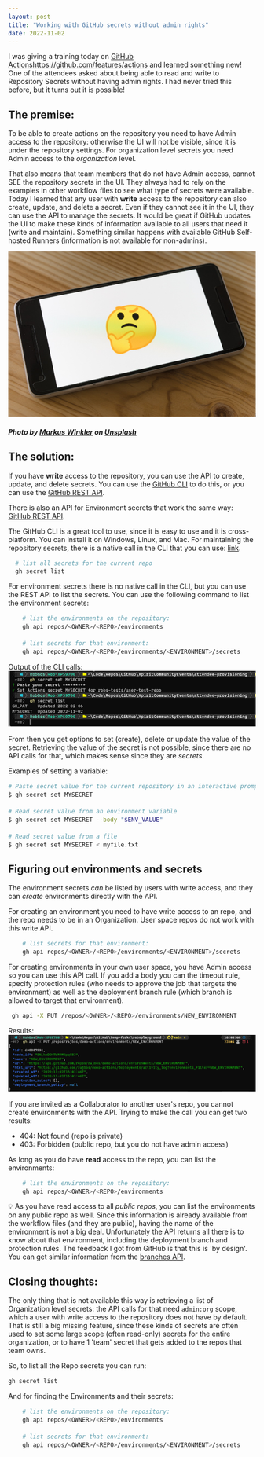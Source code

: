 ```yaml
---
layout: post
title: "Working with GitHub secrets without admin rights"
date: 2022-11-02
---
```



I was giving a training today on [GitHub Actions]()https://github.com/features/actions and learned something new! One of the attendees asked about being able to read and write to Repository Secrets without having admin rights. I had never tried this before, but it turns out it is possible!

## The premise:
To be able to create actions on the repository you need to have Admin access to the repository: otherwise the UI will not be visible, since it is under the repository settings. For organization level secrets you need Admin access to the _organization_ level.

That also means that team members that do not have Admin access, cannot SEE the repository secrets in the UI. They always had to rely on the examples in other workflow files to see what type of secrets were available. Today I learned that any user with **write** access to the repository can also create, update, and delete a secret. Even if they cannot see it in the UI, they can use the API to manage the secrets. It would be great if GitHub updates the UI to make these kinds of information available to all users that need it (write and maintain). Something similar happens with available GitHub Self-hosted Runners (information is not available for non-admins).

![Photo of a smart phone with the thinking emoji displayed on it](/images/2022/20221102/markus-winkler-wpOa2i3MUrY-unsplash.jpg) 
##### Photo by <a href="https://unsplash.com/@markuswinkler?utm_source=unsplash&utm_medium=referral&utm_content=creditCopyText">Markus Winkler</a> on <a href="https://unsplash.com/s/photos/think?utm_source=unsplash&utm_medium=referral&utm_content=creditCopyText">Unsplash</a>
  

## The solution:
If you have **write** access to the repository, you can use the API to create, update, and delete secrets. You can use the [GitHub CLI](https://cli.github.com/) to do this, or you can use the [GitHub REST API](https://docs.github.com/en/rest/actions/secrets#list-repository-secrets). 

There is also an API for Environment secrets that work the same way: [GitHub REST API](https://docs.github.com/en/rest/actions/secrets#list-environment-secrets).

The GitHub CLI is a great tool to use, since it is easy to use and it is cross-platform. You can install it on Windows, Linux, and Mac. 
For maintaining the repository secrets, there is a native call in the CLI that you can use: [link](https://cli.github.com/manual/gh_secret_list).

```bash	
  # list all secrets for the current repo
  gh secret list
```

For environment secrets there is no native call in the CLI, but you can use the REST API to list the secrets. You can use the following command to list the environment secrets:
    
```bash
    # list the environments on the repository:
    gh api repos/<OWNER>/<REPO>/environments

    # list secrets for that environment:
    gh api repos/<OWNER>/<REPO>/environments/<ENVIRONMENT>/secrets
```

Output of the CLI calls:  
![Screenshot of the output of the CLI calls](/images/2022/20221102/20221102_Secret_Listing.png)  

From then you get options to set (create), delete or update the value of the secret. Retrieving the value of the secret is not possible, since there are no API calls for that, which makes sense since they are _secrets_.

Examples of setting a variable:
``` bash
# Paste secret value for the current repository in an interactive prompt
$ gh secret set MYSECRET

# Read secret value from an environment variable
$ gh secret set MYSECRET --body "$ENV_VALUE"

# Read secret value from a file
$ gh secret set MYSECRET < myfile.txt
``` 

## Figuring out environments and secrets
The environment secrets _can_ be listed by users with write access, and they can _create_ environments directly with the API.

For creating an environment you need to have write access to an repo, and the repo needs to be in an Organization. User space repos do not work with this write API.
``` bash
    # list secrets for that environment:
    gh api repos/<OWNER>/<REPO>/environments/<ENVIRONMENT>/secrets
```

For creating environments in your own user space, you have Admin access so you can use this API call. If you add a body you can the timeout rule, specify protection rules (who needs to approve the job that targets the environment) as well as the deployment branch rule (which branch is allowed to target that environment).
``` bash
 gh api -X PUT /repos/<OWNER>/<REPO>/environments/NEW_ENVIRONMENT
```

Results:  
![Screenshot of the output of 'gh api -X PUT' call to create the environment](/images/2022/20221102/20221102_CreateEnvironment.png)  

If you are invited as a Collaborator to another user's repo, you cannot create environments with the API. Trying to make the call you can get two results:
- 404: Not found (repo is private)
- 403: Forbidden (public repo, but you do not have admin access)

As long as you do have **read** access to the repo, you can list the environments:
``` bash
    # list the environments on the repository:
    gh api repos/<OWNER>/<REPO>/environments
```	

💡 As you have read access to all *public repos*, you can list the environments on any public repo as well. Since this information is already available from the workflow files (and they are public), having the name of the environment is not a big deal. Unfortunately the API returns all there is to know about that environment, including the deployment branch and protection rules. The feedback I got from GitHub is that this is 'by design'. You can get similar information from the [branches API](https://docs.github.com/en/rest/branches/branches#list-branches).

## Closing thoughts:
The only thing that is not available this way is retrieving a list of Organization level secrets: the API calls for that need `admin:org` scope, which a user with write access to the repository does not have by default. That is still a big missing feature, since these kinds of secrets are often used to set some large scope (often read-only) secrets for the entire organization, or to have 1 'team' secret that gets added to the repos that team owns.

So, to list all the Repo secrets you can run:
```bash
gh secret list
```

And for finding the Environments and their secrets: 
```bash
    # list the environments on the repository:
    gh api repos/<OWNER>/<REPO>/environments

    # list secrets for that environment:
    gh api repos/<OWNER>/<REPO>/environments/<ENVIRONMENT>/secrets
```